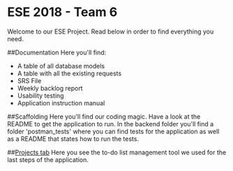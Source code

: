 # ESE 2018 - Team 6

Welcome to our ESE Project. Read below in order to find everything you need.

##Documentation
Here you'll find:

- A table of all database models
- A table with all the existing requests
- SRS File
- Weekly backlog report
- Usability testing 
- Application instruction manual 

##Scaffolding
Here you'll find our coding magic.
Have a look at the README to get the application to run.
In the backend folder you'll find a folder 'postman_tests' where you can find tests for the application as well as a README that states how to run the tests. 

##[Projects tab](https://github.com/scg-unibe-ch/ese2018-team6/projects)
Here you see the to-do list management tool we used for the last steps of the application.